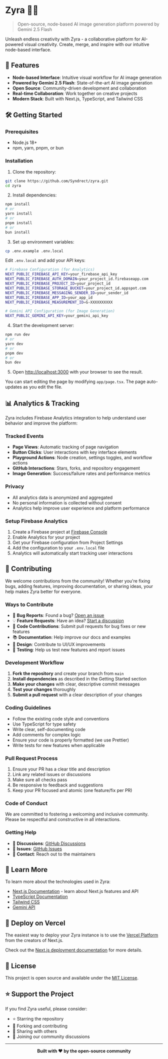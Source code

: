 # Zyra 🎨✨

> Open-source, node-based AI image generation platform powered by Gemini 2.5 Flash

Unleash endless creativity with Zyra - a collaborative platform for AI-powered visual creativity. Create, merge, and inspire with our intuitive node-based interface.

## 🚀 Features

- **Node-based Interface**: Intuitive visual workflow for AI image generation
- **Powered by Gemini 2.5 Flash**: State-of-the-art AI image generation
- **Open Source**: Community-driven development and collaboration
- **Real-time Collaboration**: Work together on creative projects
- **Modern Stack**: Built with Next.js, TypeScript, and Tailwind CSS

## 🛠️ Getting Started

### Prerequisites

- Node.js 18+ 
- npm, yarn, pnpm, or bun

### Installation

1. Clone the repository:
```bash
git clone https://github.com/Syndrect/zyra.git
cd zyra
```

2. Install dependencies:
```bash
npm install
# or
yarn install
# or
pnpm install
# or
bun install
```

3. Set up environment variables:
```bash
cp .env.example .env.local
```

Edit `.env.local` and add your API keys:
```bash
# Firebase Configuration (for Analytics)
NEXT_PUBLIC_FIREBASE_API_KEY=your_firebase_api_key
NEXT_PUBLIC_FIREBASE_AUTH_DOMAIN=your_project_id.firebaseapp.com
NEXT_PUBLIC_FIREBASE_PROJECT_ID=your_project_id
NEXT_PUBLIC_FIREBASE_STORAGE_BUCKET=your_project_id.appspot.com
NEXT_PUBLIC_FIREBASE_MESSAGING_SENDER_ID=your_sender_id
NEXT_PUBLIC_FIREBASE_APP_ID=your_app_id
NEXT_PUBLIC_FIREBASE_MEASUREMENT_ID=G-XXXXXXXXXX

# Gemini API Configuration (for Image Generation)
NEXT_PUBLIC_GEMINI_API_KEY=your_gemini_api_key
```

4. Start the development server:
```bash
npm run dev
# or
yarn dev
# or
pnpm dev
# or
bun dev
```

5. Open [http://localhost:3000](http://localhost:3000) with your browser to see the result.

You can start editing the page by modifying `app/page.tsx`. The page auto-updates as you edit the file.

## 📊 Analytics & Tracking

Zyra includes Firebase Analytics integration to help understand user behavior and improve the platform:

### Tracked Events
- **Page Views**: Automatic tracking of page navigation
- **Button Clicks**: User interactions with key interface elements
- **Playground Actions**: Node creation, settings toggles, and workflow actions
- **GitHub Interactions**: Stars, forks, and repository engagement
- **Image Generation**: Success/failure rates and performance metrics

### Privacy
- All analytics data is anonymized and aggregated
- No personal information is collected without consent
- Analytics help improve user experience and platform performance

### Setup Firebase Analytics

1. Create a Firebase project at [Firebase Console](https://console.firebase.google.com/)
2. Enable Analytics for your project
3. Get your Firebase configuration from Project Settings
4. Add the configuration to your `.env.local` file
5. Analytics will automatically start tracking user interactions

## 🤝 Contributing

We welcome contributions from the community! Whether you're fixing bugs, adding features, improving documentation, or sharing ideas, your help makes Zyra better for everyone.

### Ways to Contribute

- 🐛 **Bug Reports**: Found a bug? [Open an issue](https://github.com/Syndrect/zyra/issues/new)
- 💡 **Feature Requests**: Have an idea? [Start a discussion](https://github.com/Syndrect/zyra/discussions)
- 🔧 **Code Contributions**: Submit pull requests for bug fixes or new features
- 📚 **Documentation**: Help improve our docs and examples
- 🎨 **Design**: Contribute to UI/UX improvements
- 🧪 **Testing**: Help us test new features and report issues

### Development Workflow

1. **Fork the repository** and create your branch from `main`
2. **Install dependencies** as described in the Getting Started section
3. **Make your changes** with clear, descriptive commit messages
4. **Test your changes** thoroughly
5. **Submit a pull request** with a clear description of your changes

### Coding Guidelines

- Follow the existing code style and conventions
- Use TypeScript for type safety
- Write clear, self-documenting code
- Add comments for complex logic
- Ensure your code is properly formatted (we use Prettier)
- Write tests for new features when applicable

### Pull Request Process

1. Ensure your PR has a clear title and description
2. Link any related issues or discussions
3. Make sure all checks pass
4. Be responsive to feedback and suggestions
5. Keep your PR focused and atomic (one feature/fix per PR)

### Code of Conduct

We are committed to fostering a welcoming and inclusive community. Please be respectful and constructive in all interactions.

### Getting Help

- 💬 **Discussions**: [GitHub Discussions](https://github.com/Syndrect/zyra/discussions)
- 🐛 **Issues**: [GitHub Issues](https://github.com/Syndrect/zyra/issues)
- 📧 **Contact**: Reach out to the maintainers

## 📖 Learn More

To learn more about the technologies used in Zyra:

- [Next.js Documentation](https://nextjs.org/docs) - learn about Next.js features and API
- [TypeScript Documentation](https://www.typescriptlang.org/docs)
- [Tailwind CSS](https://tailwindcss.com/docs)
- [Gemini API](https://ai.google.dev/docs)

## 🚀 Deploy on Vercel

The easiest way to deploy your Zyra instance is to use the [Vercel Platform](https://vercel.com/new?utm_medium=default-template&filter=next.js&utm_source=create-next-app&utm_campaign=create-next-app-readme) from the creators of Next.js.

Check out the [Next.js deployment documentation](https://nextjs.org/docs/app/building-your-application/deploying) for more details.

## 📄 License

This project is open source and available under the [MIT License](LICENSE).

## ⭐ Support the Project

If you find Zyra useful, please consider:

- ⭐ Starring the repository
- 🍴 Forking and contributing
- 📢 Sharing with others
- 💬 Joining our community discussions

---

<div align="center">
  <strong>Built with ❤️ by the open-source community</strong>
</div>

